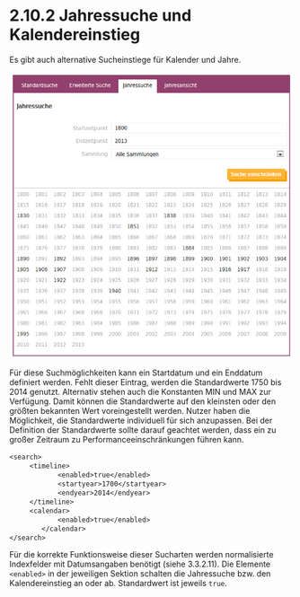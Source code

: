 # 2.10.2 Jahressuche und Kalendereinstieg

Es gibt auch alternative Sucheinstiege für Kalender und Jahre.

![](../../.gitbook/assets/jahressuche.png)

Für diese Suchmöglichkeiten kann ein Startdatum und ein Enddatum definiert werden. Fehlt dieser Eintrag, werden die Standardwerte 1750 bis 2014 genutzt. Alternativ stehen auch die Konstanten MIN und MAX zur Verfügung. Damit können die Standardwerte auf den kleinsten oder den größten bekannten Wert voreingestellt werden. Nutzer haben die Möglichkeit, die Standardwerte individuell für sich anzupassen. Bei der Definition der Standardwerte sollte darauf geachtet werden, dass ein zu großer Zeitraum zu Performanceeinschränkungen führen kann.

```markup
<search>
     <timeline>
            <enabled>true</enabled>
            <startyear>1700</startyear>
            <endyear>2014</endyear>
     </timeline>
     <calendar>
            <enabled>true</enabled>
     	</calendar>
</search>
```

Für die korrekte Funktionsweise dieser Sucharten werden normalisierte Indexfelder mit Datumsangaben benötigt \(siehe 3.3.2.11\). Die Elemente `<enabled>` in der jeweiligen Sektion schalten die Jahressuche bzw. den Kalendereinstieg an oder ab. Standardwert ist jeweils `true`.

